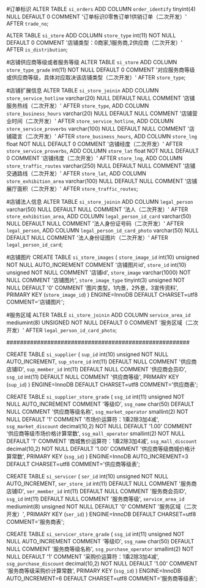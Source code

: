 
#订单标识
ALTER TABLE `si_orders`
ADD COLUMN `order_identify`  tinyint(4) NULL DEFAULT 0 COMMENT '订单标识0零售订单1供销订单（二次开发）' AFTER `trade_no`;


ALTER TABLE `si_store`
ADD COLUMN `store_type`  int(11) NOT NULL DEFAULT 0 COMMENT '店铺类型：0商家,1服务商,2供应商（二次开发）' AFTER `is_distribution`;

#店铺供应商等级或者服务等级
ALTER TABLE `si_store`
ADD COLUMN `store_type_grade`  int(11) NOT NULL DEFAULT 0 COMMENT '对应服务商等级或供应商等级，具体对应取决该店铺类型（二次开发）' AFTER `store_type`;

#店铺扩展信息
ALTER TABLE `si_store_joinin`
ADD COLUMN `store_service_hotline`  varchar(20) NULL DEFAULT NULL COMMENT '店铺服务热线（二次开发）' AFTER `store_type`,
ADD COLUMN `store_business_hours`  varchar(20) NULL DEFAULT NULL COMMENT '店铺营业时间（二次开发）' AFTER `store_service_hotline`,
ADD COLUMN `store_service_proverbs`  varchar(100) NULL DEFAULT NULL COMMENT '店铺箴言（二次开发）' AFTER `store_business_hours`,
ADD COLUMN `store_lng`  float NOT NULL DEFAULT 0 COMMENT '店铺经度（二次开发）' AFTER `store_service_proverbs`,
ADD COLUMN `store_lat`  float NOT NULL DEFAULT 0 COMMENT '店铺纬度（二次开发）' AFTER `store_lng`,
ADD COLUMN `store_traffic_routes`  varchar(250) NULL DEFAULT NULL COMMENT '店铺交通路线（二次开发）' AFTER `store_lat`,
ADD COLUMN `store_exhibition_area`  varchar(100) NULL DEFAULT NULL COMMENT '店铺展厅面积（二次开发）' AFTER `store_traffic_routes`;

#店铺法人信息
ALTER TABLE `si_store_joinin`
ADD COLUMN `legal_person`  varchar(50) NULL DEFAULT NULL COMMENT '法人（二次开发）' AFTER `store_exhibition_area`,
ADD COLUMN `legal_person_id_card`  varchar(50) NULL DEFAULT NULL COMMENT '法人身份证号码（二次开发）' AFTER `legal_person`,
ADD COLUMN `legal_person_id_card_photo`  varchar(50) NULL DEFAULT NULL COMMENT '法人身份证图片（二次开发）' AFTER `legal_person_id_card`;

#店铺图片
CREATE TABLE `si_store_images` (
  `store_image_id` int(10) unsigned NOT NULL AUTO_INCREMENT COMMENT '店铺图片id',
  `store_id` int(10) unsigned NOT NULL COMMENT '店铺id',
  `store_image` varchar(1000) NOT NULL COMMENT '店铺图片',
  `store_image_type` tinyint(3) unsigned NOT NULL DEFAULT '0' COMMENT '图片类型，1内景，2外景，3宣传资料',
  PRIMARY KEY (`store_image_id`)
) ENGINE=InnoDB DEFAULT CHARSET=utf8 COMMENT='店铺图片';

#服务区域
ALTER TABLE `si_store_joinin`
ADD COLUMN `service_area_id`  mediumint(8) UNSIGNED NOT NULL DEFAULT 0 COMMENT '服务区域（二次开发）' AFTER `legal_person_id_card_photo`;


######################################################

CREATE TABLE `si_supplier` (
  `sup_id` int(10) unsigned NOT NULL AUTO_INCREMENT,
  `sup_store_id` int(11) DEFAULT NULL COMMENT '供应商店铺ID',
  `sup_member_id` int(11) DEFAULT NULL COMMENT '供应商会员ID',
  `ssg_id` int(11) DEFAULT NULL COMMENT '供应商等级',
  PRIMARY KEY (`sup_id`)
) ENGINE=InnoDB DEFAULT CHARSET=utf8 COMMENT='供应商表';

CREATE TABLE `si_supplier_store_grade` (
  `ssg_id` int(11) unsigned NOT NULL AUTO_INCREMENT COMMENT '等级ID',
  `ssg_name` char(50) DEFAULT NULL COMMENT '供应商等级名称',
  `ssg_market_operator` smallint(2) NOT NULL DEFAULT '1' COMMENT '市场价运算符：1乘2除3加4减',
  `ssg_market_discount` decimal(10,2) NOT NULL DEFAULT '1.00' COMMENT '供应商等级市场价格计算常数',
  `ssg_mall_operator` smallint(2) NOT NULL DEFAULT '1' COMMENT '商城售价运算符：1乘2除3加4减',
  `ssg_mall_discount` decimal(10,2) NOT NULL DEFAULT '1.00' COMMENT '供应商等级商城价格计算常数',
  PRIMARY KEY (`ssg_id`)
) ENGINE=InnoDB AUTO_INCREMENT=3 DEFAULT CHARSET=utf8 COMMENT='供应商等级表';



CREATE TABLE `si_servicer` (
  `ser_id` int(10) unsigned NOT NULL AUTO_INCREMENT,
  `ser_store_id` int(11) DEFAULT NULL COMMENT '服务商店铺ID',
  `ser_member_id` int(11) DEFAULT NULL COMMENT '服务商会员ID',
  `ssg_id` int(11) DEFAULT NULL COMMENT '服务商等级',
  `service_area_id` mediumint(8) unsigned NOT NULL DEFAULT '0' COMMENT '服务区域（二次开发）',
  PRIMARY KEY (`ser_id`)
) ENGINE=InnoDB DEFAULT CHARSET=utf8 COMMENT='服务商表';




CREATE TABLE `si_servicer_store_grade` (
  `ssg_id` int(11) unsigned NOT NULL AUTO_INCREMENT COMMENT '等级ID',
  `ssg_name` char(50) DEFAULT NULL COMMENT '服务商等级名称',
  `ssg_purchase_operator` smallint(2) NOT NULL DEFAULT '1' COMMENT '采购价运算符：1乘2除3加4减',
  `ssg_purchase_discount` decimal(10,2) NOT NULL DEFAULT '1.00' COMMENT '服务商等级采购价计算常数',
  PRIMARY KEY (`ssg_id`)
) ENGINE=InnoDB AUTO_INCREMENT=6 DEFAULT CHARSET=utf8 COMMENT='服务商等级表';

